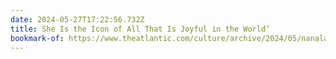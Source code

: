 ```yaml
---
date: 2024-05-27T17:22:56.732Z
title: She Is the Icon of All That Is Joyful in the World’
bookmark-of: https://www.theatlantic.com/culture/archive/2024/05/nanalan-show/678516/
---
```

